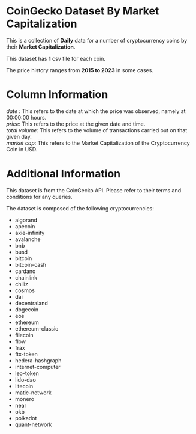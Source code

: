 # CoinGecko Dataset By Market Capitalization   

This is a collection of **Daily** data for a number of cryptocurrency coins by their **Market Capitalization**.   

This dataset has **1** csv file for each coin.   

The price history ranges from **2015 to 2023** in some cases.   

# Column Information   

_date_ : This refers to the date at which the price was observed, namely at 00:00:00 hours.   
_price_: This refers to the price at the given date and time.   
_total volume_: This refers to the volume of transactions carried out on that given day.   
_market cap_: This refers to the Market Capitalization of the Cryptocurrency Coin in USD.   

# Additional Information
This dataset is from the CoinGecko API. Please refer to their terms and conditions for any queries.   


The dataset is composed of the following cryptocurrencies:   

* algorand
* apecoin
* axie-infinity
* avalanche
* bnb
* busd
* bitcoin
* bitcoin-cash
* cardano
* chainlink
* chiliz
* cosmos
* dai
* decentraland
* dogecoin
* eos
* ethereum
* ethereum-classic
* filecoin
* flow
* frax
* ftx-token
* hedera-hashgraph
* internet-computer
* leo-token
* lido-dao
* litecoin
* matic-network
* monero
* near
* okb
* polkadot
* quant-network

